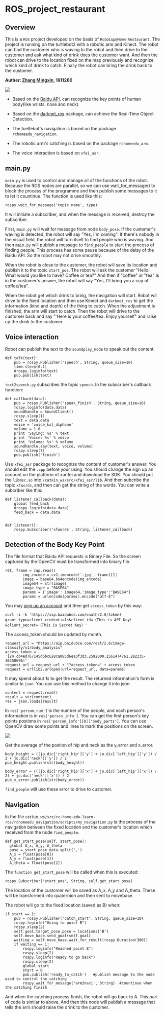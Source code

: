 # ROS_project_restaurant
## Overview
This is a `ROS` project developed on the basis of `RoboCup@Home` `Restaurant`. The project is running on the turtlebot2 with a robotic arm and Kinect. The robot can find the customer who is waving to the robot and then drive to the customer and ask what kind of drink does the customer want. And then the robot can drive to the location fixed on the map previously and recognize which kind of drink to catch. Finally the robot can bring the drink back to the customer.

__Auther: [Zhang Mingxin](https://github.com/nkMengXin), 1611260__

![](https://github.com/nkMengXin/ROS_project_restaurant/raw/master/A2EEFCC228E3F8F6F3BA90471DA6E8BF.png)

* Based on the [Baidu API](https://cloud.baidu.com/product/body), can recognize the key points of human body(like wrists, nose and neck).

* Based on the [darknet_ros](https://github.com/leggedrobotics/darknet_ros) package, can achieve the Real-Time Object Detection.

* The tuetlebot's navigation is based on the package `rchomeedu_navigation`.

* The robotic arm's catching is based on the package `rchomeedu_arm`.

* The voice interaction is based on `xfei_asr`.

## main.py
`main.py` is used to control and manage all of the functions of the robot. Because the ROS nodes are parallel, so we can use wait_for_message() to block the process of the programme and then publish some messages to it to let it countinue. The function is used like this:

    rospy.wait_for_message('topic name', type)

It will initiate a subscriber, and when the message is received, destroy the subscriber.

First, `main.py` will wait for message from node `body_pose`. If the customer's waving is detected, the robot will say "Yes, I'm coming". If there's nobody in the visual field, the robot will turn itself to find people who is waving. And then `main.py` will publish a message to `find_people` to start the process of finding people. This process has some pause because of the delay of the Baidu API. So the robot may not drive smoothly.

When the robot is close to the customer, the robot will save its location and publish it to the topic `start_pos`. The robot will ask the customer "Hello! What would you like to have? Coffee or tea?" And then if "coffee" or "tea" is in the customer's answer, the robot will say "Yes, I'll bring you a cup of coffee/tea".

When the robot get which drink to bring, the navigation will start. Robot will drive to the fixed location and then use Kinect and `darknet_ros` to get the information (kind and depth) of the thing to catch. When the adjustment is finished, the arm will start to catch. Then the robot will drive to the customer back and say "'Here is your coffee/tea. Enjoy yourself" and raise up the drink to the customer.

## Voice interaction
Robot can publish the text to the `soundplay_node` to speak out the content.

    def talk(text):
        pub = rospy.Publisher('speech', String, queue_size=10)
        time.sleep(0.1)
        #rospy.loginfo(text)
        pub.publish(text) 
        
`text2speech.py` subscribes the topic `speech`. In the subscriber's callback function:

    def callback(data):
        pub = rospy.Publisher('speak_finish', String, queue_size=10)
        rospy.loginfo(data.data)
        soundhandle = SoundClient()
        rospy.sleep(1)
        text = data.data
        voice = 'voice_kal_diphone'
        volume = 1.0
        print 'Saying: %s' % text
        print 'Voice: %s' % voice
        print 'Volume: %s' % volume
        soundhandle.say(text, voice, volume)
        rospy.sleep(7)
        pub.publish('finish')
        
Use `xfei_asr` package to recognize the content of customer's answer. You should edit the `.cpp` before your using. You should change the sign up an account on the platform of xunfei and download the SDK. You should put the `libmsc.so` into `/catkin_ws/src/xfei_asr/lib`. And then subcribe the topic `xfwords`, and then can get the string of the words. You can write a subcriber like this:

    def listener_callback(data):
        global feed_back
        #rospy.loginfo(data.data)
        feed_back = data.data


    def listener():
        rospy.Subscriber('xfwords', String, listener_callback)
        
## Detection of the Body Key Point
The file format that Baidu API requests is Binary File. So the screen captured by the OpenCV must be transformed into binary file.

    ret, frame = cap.read()
            img_encode = cv2.imencode('.jpg', frame)[1]
            image = base64.b64encode(img_encode)
            image64 = str(image)
            image_type = "BASE64"
            params = {'image': image64,'image_type':"BASE64"}
            params = urlencode(params).encode("utf-8")
            
You may [sign up an account](http://ai.baidu.com/?track=cp:aipinzhuan|pf:pc|pp:AIpingtai|pu:title|ci:|kw:10005792) and then get `access_token` by this way:

    curl -i -k 'https://aip.baidubce.com/oauth/2.0/token?grant_type=client_credentials&client_id=（This is API Key）&client_secret=（This is Secret Key）'
   
The access_token should be updated by month.

    request_url = "https://aip.baidubce.com/rest/2.0/image-classify/v1/body_analysis"
    access_token = '[24.cb4ed767145d6bc628ca085d6ea3f3d3.2592000.1561474761.282335-16350696]'
    request_url = request_url + "?access_token=" + access_token
    request = urllib2.urlopen(url=request_url, data=params)
    
It may spend about 1s to get the result. The returned information's form is similar to `json`. You can use this method to change it into json:

    content = request.read()  
    result = str(content)
    res = json.loads(result)
    
In `res['person_num']` is the number of the people, and each person's information is in `res['person_info']`. You can get the first person's key points postions in `res['person_info'][0]['body_parts']`. You can use OpenCV draw some points and lines to mark the positions on the screen.


![](https://github.com/nkMengXin/ROS_project_restaurant/raw/master/body_pose.png)

Get the average of the postion of hip and neck as the y_error and x_error.

    body_height = ((jo.dic['right_hip']['y'] + jo.dic['left_hip']['y']) / 2 + jo.dic['neck']['y']) / 2
    pub_height.publish(str(body_height))

    body_error = (((jo.dic['right_hip']['x'] + jo.dic['left_hip']['x']) / 2) + jo.dic['neck']['x']) / 2
    pub_x_error.publish(str(body_error))

`find_people` will use these error to drive to customer.


## Navigation
In the file `catkin_ws/src/rc-home-edu-learn-ros/rchomeedu_navigation/scripts/my_navigation.py` is the process of the navigation between the fixed location and the customer's location which received from the node `find_people`. 

    def get_start_pose(self, start_pose):
      global A_x, A_y, A_theta
      pose = start_pose.data.split(',')
      A_x = float(pose[0])
      A_y = float(pose[1])
      A_theta = float(pose[2])

The `function get_start_pose` will be called when this is executed:

    rospy.Subscriber('start_pos', String, self.get_start_pose)

The location of the customer will be saved as A_x, A_y and A_theta. These will be transformed into quaternion and then sent to movebase.

The robot will go to the fixed location (saved as B) when:

    if start == 1:
        pub = rospy.Publisher('catch_start', String, queue_size=10)
        rospy.loginfo("Going to point B")
        rospy.sleep(2)
        self.goal.target_pose.pose = locations['B']
        self.move_base.send_goal(self.goal)
        waiting = self.move_base.wait_for_result(rospy.Duration(300))
        if waiting == 1:
            rospy.loginfo("Reached point B")
            rospy.sleep(2)
            rospy.loginfo("Ready to go back")
            rospy.sleep(2)
            global start
            start = 0
            pub.publish('ready_to_catch') 	#publish message to the node used to control the catching
            rospy.wait_for_message('arm2navi', String)	#countinue when the catching finish

And when the catching process finish, the robot will go back to A. This part of code is similar to above. And then this node will publish a message that tells the arm should raise the drink to the customer.
